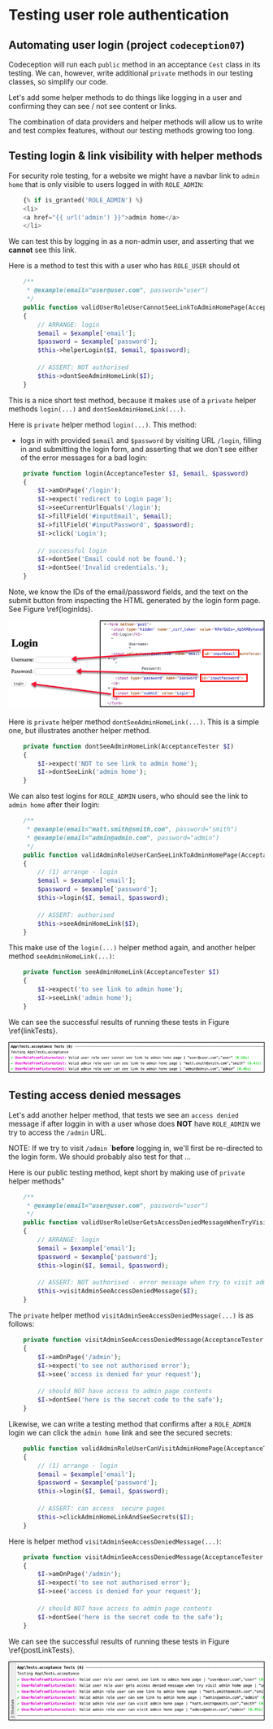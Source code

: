 

# Testing user role authentication

## Automating user login (project `codeception07`)

Codeception will run each `public` method in an acceptance `Cest` class in its testing. We can, however, write additional `private` methods in our testing classes, so simplify our code.

Let's add some helper methods to do things like logging in a user and confirming they can see / not see content or links.

The combination of data providers and helper methods will allow us to write and test complex features, without our testing methods growing too long.

## Testing login & link visibility with helper methods

For security role testing, for a website we might have a navbar link to `admin home` that is only visible to users logged in with `ROLE_ADMIN`:

```php
    {% if is_granted('ROLE_ADMIN') %}
    <li>
    <a href="{{ url('admin') }}">admin home</a>
    </li>
```

We can test this by logging in as a non-admin user, and asserting that we **cannot** see this link.

Here is a method to test this with a user who has `ROLE_USER` should ot 

```php
    /**
     * @example(email="user@user.com", password="user")
     */
    public function validUserRoleUserCannotSeeLinkToAdminHomePage(AcceptanceTester $I, Example $example)
    {
        // ARRANGE: login
        $email = $example['email'];
        $password = $example['password'];
        $this->helperLogin($I, $email, $password);
    
        // ASSERT: NOT authorised
        $this->dontSeeAdminHomeLink($I);
    }
```

This is a nice short test method, because it makes use of a `private` helper methods `login(...)` and `dontSeeAdminHomeLink(...)`. 

Here is `private` helper method `login(...)`. This method:

- logs in with provided `$email` and `$password` by visiting URL `/login`, filling in and submitting the login form, and asserting that we don't see either of the error messages for a bad login:

```php
    private function login(AcceptanceTester $I, $email, $password)
    {
        $I->amOnPage('/login');
        $I->expect('redirect to Login page');
        $I->seeCurrentUrlEquals('/login');
        $I->fillField('#inputEmail', $email);
        $I->fillField('#inputPassword', $password);
        $I->click('Login');

        // successful login
        $I->dontSee('Email could not be found.');
        $I->dontSee('Invalid credentials.');
    }
```

Note, we know the IDs of the email/password fields, and the text on the submit button from inspecting the HTML generated by the login form page. See Figure \ref{loginIds}.

![HTML form IDs for login form.\label{loginIds}](./03_figures/testing/10_login_ids.png)

Here is `private` helper method `dontSeeAdminHomeLink(...)`. This is a simple one, but illustrates another helper method.

```php
    private function dontSeeAdminHomeLink(AcceptanceTester $I)
    {
        $I->expect('NOT to see link to admin home');
        $I->dontSeeLink('admin home');
    }
```

We can also test logins for `ROLE_ADMIN` users, who should see the link to `admin home` after their login:

```php
    /**
     * @example(email="matt.smith@smith.com", password="smith")
     * @example(email="admin@admin.com", password="admin")
     */
    public function validAdminRoleUserCanSeeLinkToAdminHomePage(AcceptanceTester $I, Example $example)
    {
        // (1) arrange - login
        $email = $example['email'];
        $password = $example['password'];
        $this->login($I, $email, $password);

        // ASSERT: authorised
        $this->seeAdminHomeLink($I);
    }
```

This make use of the `login(...)` helper method again, and another helper method `seeAdminHomeLink(...)`:

```php
    private function seeAdminHomeLink(AcceptanceTester $I)
    {
        $I->expect('to see link to admin home');
        $I->seeLink('admin home');
    }
```

We can see the successful results of running these tests in Figure \ref{linkTests}.

![Test results for admin home link tests.\label{linkTests}](./03_figures/testing/11_adminHomeLinkTests.png)

## Testing access denied messages

Let's add another helper method, that tests we see an `access denied` message if after loggin in with a user whose does **NOT** have `ROLE_ADMIN` we try to access the `/admin` URL.

NOTE: If we try to visit `/admin` `**before** logging in, we'll first be re-directed to the login form. We should probably also test for that ...

Here is our public testing method, kept short by making use of `private` helper methods"

```php
    /**
     * @example(email="user@user.com", password="user")
     */
    public function validUserRoleUserGetsAccessDeniedMessageWhenTryVisitAdminHomePage(AcceptanceTester $I, Example $example)
    {
        // ARRANGE: login
        $email = $example['email'];
        $password = $example['password'];
        $this->login($I, $email, $password);

        // ASSERT: NOT authorised - error message when try to visit admin after login
        $this->visitAdminSeeAccessDeniedMessage($I);
    }
```

The `private` helper method `visitAdminSeeAccessDeniedMessage(...)` is as follows:

```php
    private function visitAdminSeeAccessDeniedMessage(AcceptanceTester $I)
    {
        $I->amOnPage('/admin');
        $I->expect('to see not authorised error');
        $I->see('access is denied for your request');

        // should NOT have access to admin page contents
        $I->dontSee('here is the secret code to the safe');
    }
```

Likewise, we can write a testing method that confirms after a `ROLE_ADMIN` login we can click the `admin home` link and see the secured secrets:

```php
    public function validAdminRoleUserCanVisitAdminHomePage(AcceptanceTester $I, Example $example)
    {
        // (1) arrange - login
        $email = $example['email'];
        $password = $example['password'];
        $this->login($I, $email, $password);

        // ASSERT: can access  secure pages
        $this->clickAdminHomeLinkAndSeeSecrets($I);
    }
```

Here is helper method `visitAdminSeeAccessDeniedMessage(...)`:

```php
    private function visitAdminSeeAccessDeniedMessage(AcceptanceTester $I)
    {
        $I->amOnPage('/admin');
        $I->expect('to see not authorised error');
        $I->see('access is denied for your request');

        // should NOT have access to admin page contents
        $I->dontSee('here is the secret code to the safe');
    }
```


We can see the successful results of running these tests in Figure \ref{postLinkTests}.

![Test results including what happens after click links.\label{postLinkTests}](./03_figures/testing/12_postLinkClickTestResults.png)

